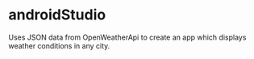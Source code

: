 # androidStudio
Uses JSON data from OpenWeatherApi to create an app which displays weather conditions in any city.
